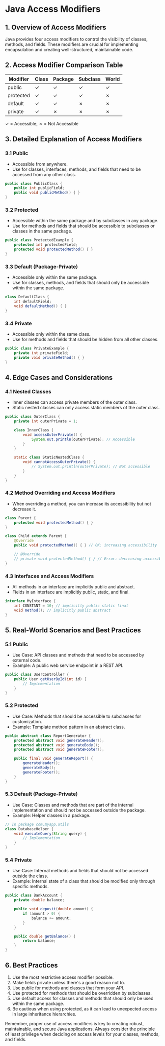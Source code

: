 # Java Access Modifiers

## 1. Overview of Access Modifiers

Java provides four access modifiers to control the visibility of classes, methods, and fields. These modifiers are crucial for implementing encapsulation and creating well-structured, maintainable code.

## 2. Access Modifier Comparison Table

| Modifier  | Class | Package | Subclass | World |
|-----------|-------|---------|----------|-------|
| public    | ✓     | ✓       | ✓        | ✓     |
| protected | ✓     | ✓       | ✓        | ✗     |
| default   | ✓     | ✓       | ✗        | ✗     |
| private   | ✓     | ✗       | ✗        | ✗     |

✓ = Accessible, ✗ = Not Accessible

## 3. Detailed Explanation of Access Modifiers

### 3.1 Public

- Accessible from anywhere.
- Use for classes, interfaces, methods, and fields that need to be accessed from any other class.

```java
public class PublicClass {
    public int publicField;
    public void publicMethod() { }
}
```

### 3.2 Protected

- Accessible within the same package and by subclasses in any package.
- Use for methods and fields that should be accessible to subclasses or classes in the same package.

```java
public class ProtectedExample {
    protected int protectedField;
    protected void protectedMethod() { }
}
```

### 3.3 Default (Package-Private)

- Accessible only within the same package.
- Use for classes, methods, and fields that should only be accessible within the same package.

```java
class DefaultClass {
    int defaultField;
    void defaultMethod() { }
}
```

### 3.4 Private

- Accessible only within the same class.
- Use for methods and fields that should be hidden from all other classes.

```java
public class PrivateExample {
    private int privateField;
    private void privateMethod() { }
}
```

## 4. Edge Cases and Considerations

### 4.1 Nested Classes

- Inner classes can access private members of the outer class.
- Static nested classes can only access static members of the outer class.

```java
public class OuterClass {
    private int outerPrivate = 1;

    class InnerClass {
        void accessOuterPrivate() {
            System.out.println(outerPrivate); // Accessible
        }
    }

    static class StaticNestedClass {
        void cannotAccessOuterPrivate() {
            // System.out.println(outerPrivate); // Not accessible
        }
    }
}
```

### 4.2 Method Overriding and Access Modifiers

- When overriding a method, you can increase its accessibility but not decrease it.

```java
class Parent {
    protected void protectedMethod() { }
}

class Child extends Parent {
    @Override
    public void protectedMethod() { } // OK: increasing accessibility

    // @Override
    // private void protectedMethod() { } // Error: decreasing accessibility
}
```

### 4.3 Interfaces and Access Modifiers

- All methods in an interface are implicitly public and abstract.
- Fields in an interface are implicitly public, static, and final.

```java
interface MyInterface {
    int CONSTANT = 10; // implicitly public static final
    void method(); // implicitly public abstract
}
```

## 5. Real-World Scenarios and Best Practices

### 5.1 Public

- Use Case: API classes and methods that need to be accessed by external code.
- Example: A public web service endpoint in a REST API.

```java
public class UserController {
    public User getUserById(int id) {
        // Implementation
    }
}
```

### 5.2 Protected

- Use Case: Methods that should be accessible to subclasses for customization.
- Example: Template method pattern in an abstract class.

```java
public abstract class ReportGenerator {
    protected abstract void generateHeader();
    protected abstract void generateBody();
    protected abstract void generateFooter();

    public final void generateReport() {
        generateHeader();
        generateBody();
        generateFooter();
    }
}
```

### 5.3 Default (Package-Private)

- Use Case: Classes and methods that are part of the internal implementation and should not be accessed outside the package.
- Example: Helper classes in a package.

```java
// In package com.myapp.utils
class DatabaseHelper {
    void executeQuery(String query) {
        // Implementation
    }
}
```

### 5.4 Private

- Use Case: Internal methods and fields that should not be accessed outside the class.
- Example: Internal state of a class that should be modified only through specific methods.

```java
public class BankAccount {
    private double balance;

    public void deposit(double amount) {
        if (amount > 0) {
            balance += amount;
        }
    }

    public double getBalance() {
        return balance;
    }
}
```

## 6. Best Practices

1. Use the most restrictive access modifier possible.
2. Make fields private unless there's a good reason not to.
3. Use public for methods and classes that form your API.
4. Use protected for methods that should be overridden by subclasses.
5. Use default access for classes and methods that should only be used within the same package.
6. Be cautious when using protected, as it can lead to unexpected access in large inheritance hierarchies.

Remember, proper use of access modifiers is key to creating robust, maintainable, and secure Java applications. Always consider the principle of least privilege when deciding on access levels for your classes, methods, and fields.